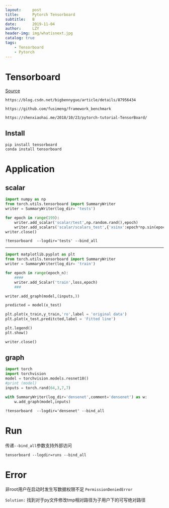 ```yaml
---
layout:     post
title:      Pytorch Tensorboard
subtitle:   B
date:       2019-11-04
author:     LZY
header-img: img/whatisnext.jpg
catalog: true
tags:
    - Tensorboard
    - Pytorch
---
```


# Tensorboard

[Source](https://pytorch.org/docs/stable/tensorboard.html)

`https://blog.csdn.net/bigbennyguo/article/details/87956434`

`https://github.com/fusimeng/framework_benchmark`

`https://shenxiaohai.me/2018/10/23/pytorch-tutorial-TensorBoard/`

## Install

```
pip install tensorboard
conda install tensorboard
```


# Application


## scalar

```python
import numpy as np
from torch.utils.tensorboard import SummaryWriter
writer = SummaryWriter(log_dir= 'tests')

for epoch in range(199):
    writer.add_scalar('scalar/test',np.random.rand(),epoch)
    writer.add_scalars('scalar/scalars_test',{'xsinx':epoch*np.sin(epoch),'xcsox':epoch*np.cos(epoch)},epoch)
writer.close()
```

```
!tensorboard  --logdir='tests' --bind_all
```

---

```python
import matplotlib.pyplot as plt
from torch.utils.tensorboard import SummaryWriter
writer = SummaryWriter(log_dir= 'train')

for epoch in range(epoch_n):
    ####
    writer.add_Scalar('train',loss,epoch)
    ###

writer.add_graph(model,(inputs,))

predicted = model(x_test)

plt.plot(x_train,y_train,'ro',label = 'original data')
plt.plot(x_test,preditcted,label = 'Fitted line')

plt.legend()
plt.show()

writer.close()

```

## graph

```python
import torch
import torchvision
model = torchvision.models.resnet18()
#print (model)
inputs = torch.rand(64,3,7,7)

with SummaryWriter(log_dir='densenet',comment='densenet') as w:
    w.add_graph(model,inputs)

```

```
!tensorboard  --logdir='densenet' --bind_all
```

# Run

传递`--bind_all`参数支持外部访问

```
tensorboard --logdir=runs --bind_all
```


# Error

非root用户在启动时发生写数据权限不足 `PermissionDeniedError`

`Solution:` 找到对于py文件修改tmp相对路径为子用户下的可写绝对路径
